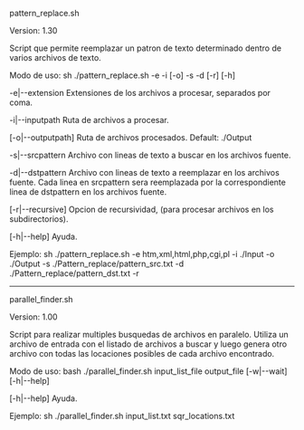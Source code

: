 
 pattern_replace.sh

 Version: 1.30

 Script que permite reemplazar un patron de texto determinado dentro de varios archivos de texto.


 Modo de uso:
 sh ./pattern_replace.sh -e -i [-o] -s -d [-r] [-h]

 -e|--extension       Extensiones de los archivos a procesar, separados por coma.
 
 -i|--inputpath       Ruta de archivos a procesar.
 
 [-o|--outputpath]    Ruta de archivos procesados. Default: ./Output
 
 -s|--srcpattern      Archivo con lineas de texto a buscar en los archivos fuente.
 
 -d|--dstpattern      Archivo con lineas de texto a reemplazar en los archivos fuente.
                      Cada linea en srcpattern sera reemplazada por la correspondiente 
                      linea de dstpattern en los archivos fuente.
                      
 [-r|--recursive]     Opcion de recursividad, (para procesar archivos en los subdirectorios).
 
 [-h|--help]          Ayuda.

 Ejemplo:   sh ./pattern_replace.sh -e htm,xml,html,php,cgi,pl -i ./Input -o ./Output -s ./Pattern_replace/pattern_src.txt -d ./Pattern_replace/pattern_dst.txt -r





---------------------------------------------------------------------------------------

 parallel_finder.sh

 Version: 1.00

 Script para realizar multiples busquedas de archivos en paralelo.
 Utiliza un archivo de entrada con el listado de archivos a buscar y luego
 genera otro archivo con todas las locaciones posibles de cada archivo encontrado.

 Modo de uso:
 bash ./parallel_finder.sh input_list_file output_file [-w|--wait] [-h|--help]


 [-h|--help]          Ayuda.

 Ejemplo:   sh ./parallel_finder.sh input_list.txt sqr_locations.txt


